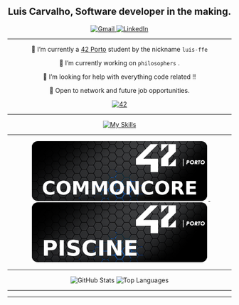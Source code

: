 <h2 align="center"><strong>Luis Carvalho</strong>, Software developer in the making.</h2>


<!-- 
LINKS AND BANNERS FOR EMAIL LINKED IN ETC centered using markdown
-->

<div align="center">
  <a href="mailto:carvalho96filipe@gmail.com">
    <img src="https://img.shields.io/badge/-Gmail-%23333?style=for-the-badge&logo=gmail&logoColor=white" target="_blank" alt="Gmail">
  </a>
  <a href="https://www.linkedin.com/in/luis-filipe-f-1018ba139/" target="_blank">
    <img src="https://img.shields.io/badge/-LinkedIn-%230077B5?style=for-the-badge&logo=linkedin&logoColor=white" target="_blank" alt="LinkedIn">
  </a>
</div>


<!--
<p align="center">⬆️   Contact me here   ⬆️</p>
-->


--------------------------------------------------------------------------------------------------

<p align="center">🌱 I’m currently a <a href="https://www.42porto.com/">42 Porto</a> student by the nickname <code>luis-ffe</code></p>

<p align="center">🔭 I’m currently working on <code>philosophers</code> .</p>
<p align="center">🤔 I’m looking for help with everything code related !!</p>
<p align="center">💬 Open to network and future job opportunities.</p>

<p align="center">
    <a href='https://profile.intra.42.fr/users/luis-ffe' target="_blank"><img alt='42' src='https://img.shields.io/badge/Porto-100000?style=flat-square&logo=42&logoColor=white&labelColor=000000&color=000000'/>
  </a>
  </p>

 
<!-- Usefull links for me and you.
LINKED IN !          https://www.linkedin.com/in/luis-filipe-f-1018ba139/

HERE     https://dev.to/arnabdeypolimi/some-useful-resources-for-github-readme-122c
         https://codemaker2016.medium.com/tips-and-tricks-to-create-an-awesome-github-profile-readme-ce3825a355c7
-->
--------------------------------------------------------------------------------------------------

<!-- 
<h2 align="center"><strong>🛠️ Skills</strong> </h2>
SKILL ICONS!
-->

<p align="center">
  <a href="https://skillicons.dev">
    <img src="https://skillicons.dev/icons?i=c,cpp,docker,react,swift,mysql,git,github,linux,bash,gcp,html,css,python,notion" alt="My Skills">
  </a>
</p>


--------------------------------------------------------------------------------------------------

<!--

<p float="left" align="center">
    &nbsp;
  <a href="https://github.com/luis-ffe/42-Piscine">
    <img src="https://github.com/luis-ffe/luis-ffe/blob/main/profile/CoomonCoreBanner.png" width="300"/>
  </a>
  &nbsp;
    <a href="https://github.com/luis-ffe/42-Piscine">
    <img src="https://github.com/luis-ffe/luis-ffe/blob/main/profile/piscineBanner.png" width="300"/>
  </a>
</p>

-->

<p float="left" align="center">
    &nbsp;
  <a href="https://github.com/luis-ffe/42-common-core">
    <img src="https://github.com/luis-ffe/luis-ffe/blob/main/profile/bannerccore.png" width="400"/>
  </a>
  &nbsp;
    <a href="https://github.com/luis-ffe/42-Piscine">
    <img src="https://github.com/luis-ffe/luis-ffe/blob/main/profile/bannerpiscine.png" width="400"/>
  </a>
</p>

--------------------------------------------------------------------------------------------------


<div align="center">
  <img src="https://github-readme-stats.vercel.app/api?style=for-the-badge&username=luis-ffe&count_private=true&show_icons=true&theme=transparent&hide_border=true&text_color=FFFFFF" alt="GitHub Stats">
  
  <img src="https://github-readme-stats.vercel.app/api/top-langs/?style=for-the-badge&username=luis-ffe&layout=compact&theme=transparent&hide_border=true&text_color=FFFFFF" alt="Top Languages">
</div>


--------------------------------------------------------------------------------------------------

--------------------------------------------------------------------------------------------------


